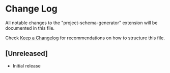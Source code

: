 # Change Log

All notable changes to the "project-schema-generator" extension will be documented in this file.

Check [Keep a Changelog](http://keepachangelog.com/) for recommendations on how to structure this file.

## [Unreleased]

- Initial release